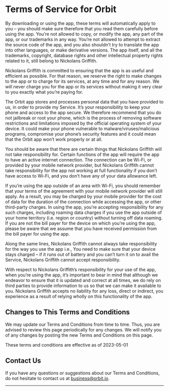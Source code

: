 # Terms of Service for Orbit

By downloading or using the app, these terms will automatically apply to you – you should make sure therefore that you read them carefully before using the app. You’re not allowed to copy, or modify the app, any part of the app, or our trademarks in any way. You’re not allowed to attempt to extract the source code of the app, and you also shouldn’t try to translate the app into other languages, or make derivative versions. The app itself, and all the trademarks, copyright, database rights and other intellectual property rights related to it, still belong to Nickolans Griffith.

Nickolans Griffith is committed to ensuring that the app is as useful and efficient as possible. For that reason, we reserve the right to make changes to the app or to charge for its services, at any time and for any reason. We will never charge you for the app or its services without making it very clear to you exactly what you’re paying for.

The Orbit app stores and processes personal data that you have provided to us, in order to provide my Service. It’s your responsibility to keep your phone and access to the app secure. We therefore recommend that you do not jailbreak or root your phone, which is the process of removing software restrictions and limitations imposed by the official operating system of your device. It could make your phone vulnerable to malware/viruses/malicious programs, compromise your phone’s security features and it could mean that the Orbit app won’t work properly or at all.

You should be aware that there are certain things that Nickolans Griffith will not take responsibility for. Certain functions of the app will require the app to have an active internet connection. The connection can be Wi-Fi, or provided by your mobile network provider, but Nickolans Griffith cannot take responsibility for the app not working at full functionality if you don’t have access to Wi-Fi, and you don’t have any of your data allowance left.

If you’re using the app outside of an area with Wi-Fi, you should remember that your terms of the agreement with your mobile network provider will still apply. As a result, you may be charged by your mobile provider for the cost of data for the duration of the connection while accessing the app, or other third-party charges. In using the app, you’re accepting responsibility for any such charges, including roaming data charges if you use the app outside of your home territory (i.e. region or country) without turning off data roaming. If you are not the bill payer for the device on which you’re using the app, please be aware that we assume that you have received permission from the bill payer for using the app.

Along the same lines, Nickolans Griffith cannot always take responsibility for the way you use the app i.e., You need to make sure that your device stays charged – if it runs out of battery and you can’t turn it on to avail the Service, Nickolans Griffith cannot accept responsibility.

With respect to Nickolans Griffith’s responsibility for your use of the app, when you’re using the app, it’s important to bear in mind that although we endeavor to ensure that it is updated and correct at all times, we do rely on third parties to provide information to us so that we can make it available to you. Nickolans Griffith accepts no liability for any loss, direct or indirect, you experience as a result of relying wholly on this functionality of the app.

## Changes to This Terms and Conditions

We may update our Terms and Conditions from time to time. Thus, you are advised to review this page periodically for any changes. We will notify you of any changes by posting the new Terms and Conditions on this page.

These terms and conditions are effective as of 2023-05-01

## Contact Us

If you have any questions or suggestions about our Terms and Conditions, do not hesitate to contact us at business@orbit.io.

---
